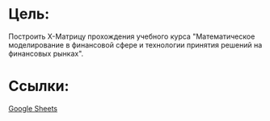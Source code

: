# Цель:
Построить Х-Матрицу прохождения учебного курса "Математическое моделирование в финансовой сфере и технологии принятия решений на финансовых рынках".

# Ссылки:
[Google Sheets](https://docs.google.com/spreadsheets/d/1B-q3yzJzFIyMhckdqi03PIfPI7urPSiL5FQskInIBY8/edit?usp=sharing)